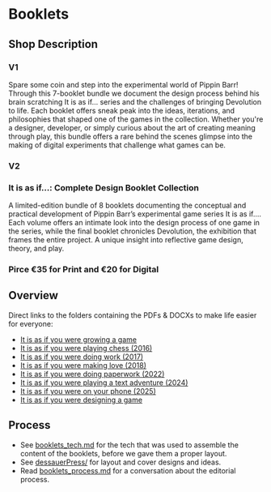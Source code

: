 # Booklets

## Shop Description

### V1
 Spare some coin and step into the experimental world of Pippin Barr! Through this 7-booklet bundle we document the design process behind his brain scratching It is as if... series and the challenges of bringing Devolution to life. Each booklet offers sneak peak into the ideas, iterations, and philosophies that shaped one of the games in the collection. Whether you're a designer, developer, or simply curious about the art of creating meaning through play, this bundle offers a rare behind the scenes glimpse into the making of digital experiments that challenge what games can be. 

### V2
### It is as if...: Complete Design Booklet Collection
A limited-edition bundle of 8 booklets documenting the conceptual and practical development of Pippin Barr’s experimental game series It is as if.... Each volume offers an intimate look into the design process of one game in the series, while the final booklet chronicles Devolution, the exhibition that frames the entire project. A unique insight into reflective game design, theory, and play.

### Pirce €35 for Print and €20 for Digital

## Overview

Direct links to the folders containing the PDFs & DOCXs to make life easier for everyone:

- [It is as if you were growing a game](00_growingstuff/_book/)
- [It is as if you were playing chess (2016)](2016_chess/_book/)
- [It is as if you were doing work (2017)](2017_work/_book/)
- [It is as if you were making love (2018)](2018_love/_book/)
- [It is as if you were doing paperwork (2022)](2022_paperwork/_book/)
- [It is as if you were playing a text adventure (2024)](2024_textadventure/_book/)
- [It is as if you were on your phone (2025)](2025_phone/_book/)
- [It is as if you were designing a game](00_blank/readme.md)

## Process

- See [booklets_tech.md](./booklets_tech.md) for the tech that was used to assemble the content of the booklets, before we gave them a proper layout.
- See [dessauerPress/](./dessauerPress/) for layout and cover designs and ideas.
- Read [booklets_process.md](./booklets_process.md) for a conversation about the editorial process.
